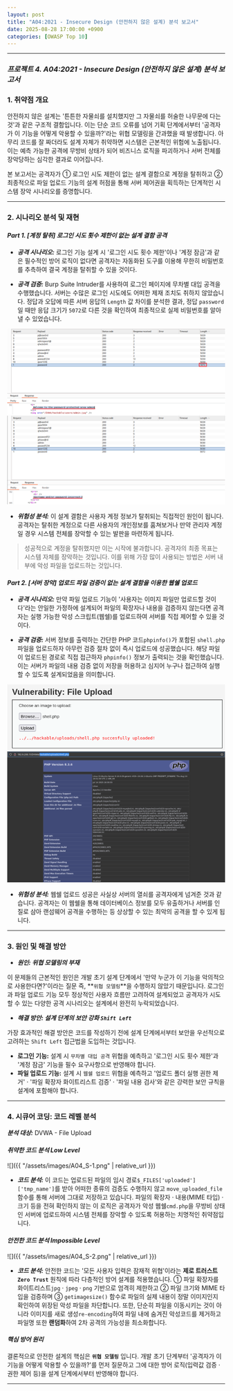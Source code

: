 ```yaml
---
layout: post
title: "A04:2021 - Insecure Design (안전하지 않은 설계) 분석 보고서"
date: 2025-08-28 17:00:00 +0900
categories: [OWASP Top 10]
---
```

---

### ***프로젝트 4. A04:2021 - Insecure Design (안전하지 않은 설계) 분석 보고서***

### 1. 취약점 개요

   안전하지 않은 설계는 '튼튼한 자물쇠를 설치했지만 그 자물쇠를 허술한 나무문에 다는 것'과 같은 구조적 결함입니다. 이는 단순 코드 오류를 넘어 기획 단계에서부터 '공격자가 이 기능을 어떻게 악용할 수 있을까?'라는 위협 모델링을 간과했을 때 발생합니다. 아무리 코드를 잘 짜더라도 설계 자체가 취약하면 시스템은 근본적인 위험에 노출됩니다. 이는 예측 가능한 공격에 무방비 상태가 되어 비즈니스 로직을 파괴하거나 서버 전체를 장악당하는 심각한 결과로 이어집니다.

   본 보고서는 공격자가 ① 로그인 시도 제한이 없는 설계 결함으로 계정을 탈취하고 ② 최종적으로 파일 업로드 기능의 설계 허점을 통해 서버 제어권을 획득하는 단계적인 시스템 장악 시나리오를 증명합니다.


---

### 2. 시나리오 분석 및 재현

#### ***Part 1. [계정 탈취] 로그인 시도 횟수 제한이 없는 설계 결함 공격***

*   ***공격 시나리오:***
   로그인 기능 설계 시 '로그인 시도 횟수 제한'이나 '계정 잠금'과 같은 필수적인 방어 로직이 없다면 공격자는 자동화된 도구를 이용해 무한히 비밀번호를 추측하여 결국 계정을 탈취할 수 있을 것이다.

*   ***공격 검증:***
   Burp Suite Intruder를 사용하여 로그인 페이지에 무차별 대입 공격을 수행했습니다. 서버는 수많은 로그인 시도에도 어떠한 제재 조치도 취하지 않았습니다. 정답과 오답에 따른 서버 응답의 `Length` 값 차이를 분석한 결과, 정답 `password`일 때만 응답 크기가 `5072`로 다른 것을 확인하여 최종적으로 실제 비밀번호를 알아낼 수 있었습니다.

   ![Welcome](/assets/images/A04_P1-1.png)
   ![incorrect](/assets/images/A04_P1-2.png)


*   ***위험성 분석:***
   이 설계 결함은 사용자 계정 정보가 탈취되는 직접적인 원인이 됩니다. 공격자는 탈취한 계정으로 다른 사용자의 개인정보를 훔쳐보거나 만약 관리자 계정일 경우 시스템 전체를 장악할 수 있는 발판을 마련하게 됩니다.

>  성공적으로 계정을 탈취했지만 이는 시작에 불과합니다. 공격자의 최종 목표는 시스템 자체를 장악하는 것입니다. 이를 위해 가장 많이 사용되는 방법은 서버 내부에 악성 파일을 업로드하는 것입니다.

#### ***Part 2. [서버 장악] 업로드 파일 검증이 없는 설계 결함을 이용한 웹쉘 업로드***

*   ***공격 시나리오:***
   만약 파일 업로드 기능이 '사용자는 이미지 파일만 업로드할 것이다'라는 안일한 가정하에 설계되어 파일의 확장자나 내용을 검증하지 않는다면 공격자는 실행 가능한 악성 스크립트(웹쉘)를 업로드하여 서버를 직접 제어할 수 있을 것이다.

*   ***공격 검증:***
   서버 정보를 출력하는 간단한 PHP 코드`phpinfo()`가 포함된 `shell.php` 파일을 업로드하자 아무런 검증 절차 없이 즉시 업로드에 성공했습니다. 해당 파일이 업로드된 경로로 직접 접근하자 `phpinfo()` 정보가 출력되는 것을 확인했습니다. 이는 서버가 파일의 내용 검증 없이 저장을 허용하고 심지어 누구나 접근하여 실행할 수 있도록 설계되었음을 의미합니다.

   ![upload](/assets/images/A04_P3-1.png)
   ![phpinfo](/assets/images/A04_P3-2.png)

*   ***위험성 분석:***
   웹쉘 업로드 성공은 사실상 서버의 열쇠를 공격자에게 넘겨준 것과 같습니다. 공격자는 이 웹쉘을 통해 데이터베이스 정보를 모두 유출하거나 서버를 인질로 삼아 랜섬웨어 공격을 수행하는 등 상상할 수 있는 최악의 공격을 할 수 있게 됩니다.

---

### 3. 원인 및 해결 방안

*   ***원인: 위협 모델링의 부재***

   이 문제들의 근본적인 원인은 개발 초기 설계 단계에서 '만약 누군가 이 기능을 악의적으로 사용한다면?'이라는 질문 즉, **`위협 모델링`**을 수행하지 않았기 때문입니다. 로그인과 파일 업로드 기능 모두 정상적인 사용자 흐름만 고려하여 설계되었고 공격자가 시도할 수 있는 다양한 공격 시나리오는 설계에서 완전히 누락되었습니다.

*   ***해결 방안: 설계 단계의 보안 강화 `Shift Left`***

   가장 효과적인 해결 방안은 코드를 작성하기 전에 설계 단계에서부터 보안을 우선적으로 고려하는 
   `Shift Left` 접근법을 도입하는 것입니다.
   *   **로그인 기능:** 설계 시 `무차별 대입 공격` 위협을 예측하고 '로그인 시도 횟수 제한'과 '계정 잠금' 기능을 필수 요구사항으로 반영해야 합니다.
   *   **파일 업로드 기능:** 설계 시 `웹쉘 업로드` 위협을 예측하고 '업로드 폴더 실행 권한 제거' · '파일 확장자 화이트리스트 검증' · '파일 내용 검사'와 같은 강력한 보안 규칙을 설계에 포함해야 합니다.

---

### 4. 시큐어 코딩: 코드 레벨 분석

***분석 대상:*** DVWA - File Upload

#### ***취약한 코드 분석 Low Level***

   ![]({{ "/assets/images/A04_S-1.png" | relative_url }})

   *   ***코드 분석:*** 이 코드는 업로드된 파일의 임시 경로`$_FILES['uploaded']['tmp_name']`를 받아 어떠한 종류의 검증도 수행하지 않고 `move_uploaded_file` 함수를 통해 서버에 그대로 저장하고 있습니다. 파일의 확장자 · 내용(MIME 타입) · 크기 등을 전혀 확인하지 않는 이 로직은 공격자가 악성 웹쉘`cmd.php`을 무방비 상태인 서버에 업로드하여 시스템 전체를 장악할 수 있도록 허용하는 치명적인 취약점입니다.

#### ***안전한 코드 분석 Impossible Level***

   ![]({{ "/assets/images/A04_S-2.png" | relative_url }})  

   *   ***코드 분석:*** 안전한 코드는 '모든 사용자 입력은 잠재적 위협'이라는 **제로 트러스트`Zero Trust`** 원칙에 따라 다층적인 방어 설계를 적용했습니다. ① 파일 확장자를 화이트리스트`jpg` · `jpeg` · `png` 기반으로 엄격히 제한하고 ② 파일 크기와 MIME 타입을 검증하며 ③ `getimagesize()` 함수로 파일의 실제 내용이 정말 이미지인지 확인하여 위장된 악성 파일을 차단합니다. 또한, 단순히 파일을 이동시키는 것이 아니라 이미지를 새로 생성`re-encoding`하여 파일 내에 숨겨진 악성코드를 제거하고 파일명 또한 **랜덤화**하여 2차 공격의 가능성을 최소화합니다.

#### ***핵심 방어 원리***

   결론적으로 안전한 설계의 핵심은 **`위협 모델링`** 입니다. 개발 초기 단계부터 '공격자가 이 기능을 어떻게 악용할 수 있을까?'를 먼저 질문하고 그에 대한 방어 로직(입력값 검증 · 권한 제어 등)을 설계 단계에서부터 반영해야 합니다.

<hr class="short-rule">